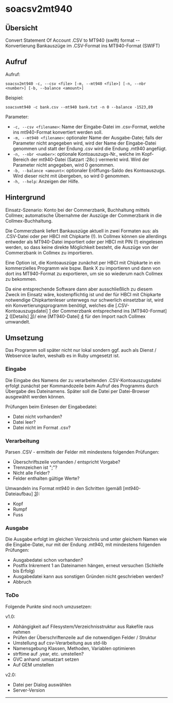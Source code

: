 # soacsv2mt940
## Übersicht
Convert Statement Of Account .CSV to MT940 (swift) format -- Konvertierung Bankauszüge im .CSV-Format ins MT940-Format (SWIFT)

## Aufruf
Aufruf:

    soacsv2mt940 -c, --csv <file> [-m, --mt940 <file>] [-n, --nbr <number>] [-b, --balance <amount>]

Beispiel:

    soacsvmt940 -c bank.csv --mt940 bank.txt -n 0 --balance -1523,89

Parameter:

- `-c, --csv <filename>`: Name der Eingabe-Datei im .csv-Format, welche ins mt940-Format konvertiert werden soll.
- `-m, --mt940 <filename>`: optionaler Name der Ausgabe-Datei; falls der Parameter nicht angegeben wird, wird der Name der Eingabe-Datei genommen und statt der Endung .csv wird die Endung .mt940 angefügt.
- `-n, --nbr <number>`: optionale Kontoauszugs-Nr., welche im Kopf-Bereich der mt940-Datei (Satzart :28c:) vermerkt wird. Wird der Parameter nicht angegeben, wird 0 genommen.
- `-b, --balance <amount>`: optionaler Eröffungs-Saldo des Kontoauszugs. Wird dieser nicht mit übergeben, so wird 0 genommen.
- `-h, --help`: Anzeigen der Hilfe.

## Hintergrund
Einsatz-Szenario: Konto bei der Commerzbank, Buchhaltung mittels Collmex; automatische Übernahme der Auszüge der Commerzbank in die Collmex-Buchhaltung.

Die Commerzbank liefert Bankauszüge aktuell in zwei Formaten aus: als .CSV-Datei oder per HBCI mit Chipkarte (!). In Collmex können sie allerdings entweder als MT940-Datei importiert oder per HBCI mit PIN (!) eingelesen werden, so dass keine direkte Möglichkeit besteht, die Auszüge von der Commerzbank in Collmex zu importieren.

Eine Option ist, die Kontoauszüge  zunächst per HBCI mit Chipkarte in ein kommerzielles Programm wie bspw. Bank X zu importieren und dann von dort ins MT940-Format zu exportieren, um sie so wiederum nach Collmex zu bekommen.

Da eine entsprechende Software dann aber ausschließlich zu diesem Zweck im Einsatz wäre, kostenpflichtig ist und der für HBCI mit Chipkarte notwendige Chipkartenleser unterwegs nur schwerlich einsetzbar ist, wird ein Konvertierungsprogramm benötigt, welches die [.CSV-Kontoauszugsdatei] [1] der Commerzbank entsprechend ins [MT940-Format] [2] ([Details] [3])/ eine [MT940-Datei] [4] für den Import nach Collmex umwandelt. 

## Umsetzung
Das Programm soll später nicht nur lokal sondern ggf. auch als Dienst / Webservice laufen, weshalb es in Ruby umgesetzt ist.

### Eingabe
Die Eingabe des Namens der zu verarbeitenden .CSV-Kontoauszugsdatei erfolgt zunächst per Kommandozeile beim Aufruf des Programms durch Übergabe des Dateinamens. Später soll die Datei per Datei-Browser ausgewählt werden können.

Prüfungen beim Einlesen der Eingabedatei:

* Datei nicht vorhanden?
* Datei leer?
* Datei nicht im Format .csv?

### Verarbeitung
Parsen .CSV - ermitteln der Felder mit mindestens folgenden Prüfungen:

* Überschriftszeile vorhanden / entspricht Vorgabe?
* Trennzeichen ist ";"?
* Nicht alle Felder?
* Felder enthalten gültige Werte?

Umwandeln ins Format mt940 in den Schritten (gemäß [mt940-Dateiaufbau] [3]):

* Kopf
* Rumpf
* Fuss

### Ausgabe
Die Ausgabe erfolgt im gleichen Verzeichnis und unter gleichem Namen wie die Eingabe-Datei, nur mit der Endung .mt940, mit mindestens folgenden Prüfungen:

* Ausgabedatei schon vorhanden?
 * Postfix Inkrement 1 an Dateinamen hängen, erneut versuchen (Schleife bis Erfolg)
* Ausgabedatei kann aus sonstigen Gründen nicht geschrieben werden?
 * Abbruch

### ToDo
Folgende Punkte sind noch umzusetzen:

v1.0:

- Abhängigkeit auf Filesystem/Verzeichnisstruktur aus Rakefile raus nehmen
- Prüfen der Überschriftenzeile auf die notwendigen Felder / Struktur
- Umstellung auf csv-Verarbeitung aus std-lib
- Namensgebung Klassen, Methoden, Variablen optimieren
- strftime auf .year, etc. umstellen?
- GVC anhand :umsatzart setzen
- Auf GEM umstellen

v2.0:

- Datei per Dialog auswählen
- Server-Version


---

[1]:data/test.csv
[2]:http://de.wikipedia.org/wiki/MT940
[3]:doc/datenstruktur-mt940-swift.pdf
[4]:data/soamt940_test_template.mt940